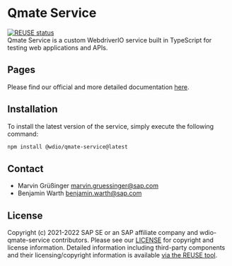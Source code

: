 # Qmate Service
[![REUSE status](https://api.reuse.software/badge/github.com/SAP/wdio-qmate-service)](https://api.reuse.software/info/github.com/SAP/wdio-qmate-service)  
Qmate Service is a custom WebdriverIO service built in TypeScript for testing web applications and APIs.

## Pages
Please find our official and more detailed documentation [here](https://sap.github.io/wdio-qmate-service/).

## Installation
To install the latest version of the service, simply execute the following command:
```bash
npm install @wdio/qmate-service@latest
```

## Contact
- Marvin Grüßinger <marvin.gruessinger@sap.com>
- Benjamin Warth <benjamin.warth@sap.com>

## License
Copyright (c) 2021-2022 SAP SE or an SAP affiliate company and wdio-qmate-service contributors. Please see our [LICENSE](./LICENSES/Apache-2.0.txt) for copyright and license information. Detailed information including third-party components and their licensing/copyright information is available [via the REUSE tool](https://api.reuse.software/info/github.com/SAP/wdio-qmate-service).